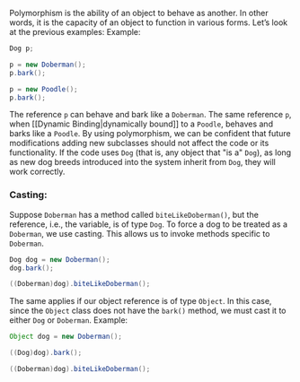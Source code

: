 Polymorphism is the ability of an object to behave as another. In other words, it is the capacity of an object to function in various forms. Let’s look at the previous examples:
Example:
```java
Dog p;

p = new Doberman();
p.bark();

p = new Poodle();
p.bark();
```
The reference `p` can behave and bark like a `Doberman`. The same reference `p`, when [[Dynamic Binding|dynamically bound]] to a `Poodle`, behaves and barks like a `Poodle`.
By using polymorphism, we can be confident that future modifications adding new subclasses should not affect the code or its functionality. If the code uses `Dog` (that is, any object that "is a" `Dog`), as long as new dog breeds introduced into the system inherit from `Dog`, they will work correctly.
### Casting:
Suppose `Doberman` has a method called `biteLikeDoberman()`, but the reference, i.e., the variable, is of type `Dog`. To force a dog to be treated as a `Doberman`, we use casting. This allows us to invoke methods specific to `Doberman`.
```java
Dog dog = new Doberman();
dog.bark();

((Doberman)dog).biteLikeDoberman();
```
The same applies if our object reference is of type `Object`. In this case, since the `Object` class does not have the `bark()` method, we must cast it to either `Dog` or `Doberman`.
Example:
```java
Object dog = new Doberman();

((Dog)dog).bark();

((Doberman)dog).biteLikeDoberman();
```
